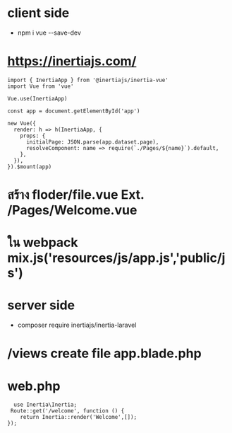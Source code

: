 # client side  
  * npm i vue --save-dev
# https://inertiajs.com/
```
import { InertiaApp } from '@inertiajs/inertia-vue'
import Vue from 'vue'

Vue.use(InertiaApp)

const app = document.getElementById('app')

new Vue({
  render: h => h(InertiaApp, {
    props: {
      initialPage: JSON.parse(app.dataset.page),
      resolveComponent: name => require(`./Pages/${name}`).default,
    },
  }),
}).$mount(app)
```
# สร้าง floder/file.vue  Ext.   /Pages/Welcome.vue

# ใน webpack mix.js('resources/js/app.js','public/js') 

# server side 
 * composer require inertiajs/inertia-laravel

# /views  create file app.blade.php
# web.php
```
  use Inertia\Inertia;
 Route::get('/welcome', function () {
    return Inertia::render('Welcome',[]);
});
```